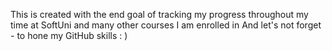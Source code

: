 This is created with the end goal of tracking my progress throughout my time at SoftUni and many other courses I am enrolled in
And let's not forget - to hone my GitHub skills : )
